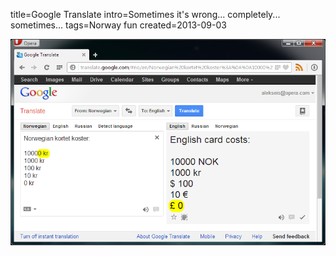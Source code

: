 title=Google Translate
intro=Sometimes it's wrong... completely... sometimes...
tags=Norway fun
created=2013-09-03

![translate mistakes](google-translate.png)
